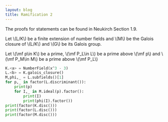 ```yaml
---
layout: blog
title: Ramification 2
---
```


The proofs for statements can be found in Neukirch Section 1.9.

Let \\(L/K\\) be a finite extension of number fields and \\(M\\) be the Galois closure of \\(L/K\\) and \\(G\\) be its Galois group.

Let \\(\mf p\in K\\) be a prime, \\(\mf P_L\in L\\) be a prime above \\(\mf p\\) and \\(\mf P_M\in M\\) be a prime above \\(\mf P_L\\)

```python
K.<a> = NumberField(x^3 - 3)
L.<b> = K.galois_closure()
M,phi,_ = L.subfields()[1]
for p,_ in factor(L.discriminant()):
    print(p)
    for I,_ in M.ideal(p).factor():
        print(I)
        print(phi(I).factor())
print(factor(K.disc()))
print(factor(L.disc()))
print(factor(M.disc()))
```
